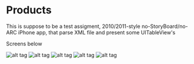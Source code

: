 # Products
This is suppose to be a test assigment, 2010/2011-style no-StoryBoard/no-ARC iPhone app, that parse XML file and present some UITableView's

Screens below

![alt tag](https://raw.githubusercontent.com/Fenkins/Products/master/IMG_0008.jpg)
![alt tag](https://raw.githubusercontent.com/Fenkins/Products/master/IMG_0009.jpg)
![alt tag](https://raw.githubusercontent.com/Fenkins/Products/master/IMG_0010.jpg)
![alt tag](https://raw.githubusercontent.com/Fenkins/Products/master/IMG_0011.jpg)
![alt tag](https://raw.githubusercontent.com/Fenkins/Products/master/IMG_0012.jpg)
